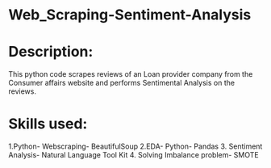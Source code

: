 # Web_Scraping-Sentiment-Analysis

# Description:

This python code scrapes reviews of an Loan provider company from the Consumer affairs website and performs Sentimental Analysis on the reviews. 


# Skills used:
1.Python- Webscraping- BeautifulSoup
2.EDA- Python- Pandas
3. Sentiment Analysis- Natural Language Tool Kit
4. Solving Imbalance problem- SMOTE
